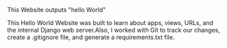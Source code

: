 This Website outputs "hello World"

This Hello World Website was built  to learn about apps, views, URLs, and the internal Django web server.Also, I worked with Git to track our changes, create a .gitignore file, and generate a requirements.txt file.
